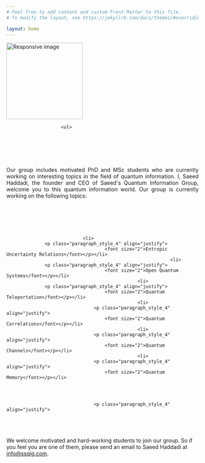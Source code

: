 ```yaml
---
# Feel free to add content and custom Front Matter to this file.
# To modify the layout, see https://jekyllrb.com/docs/themes/#overriding-theme-defaults

layout: home
---
```




<section id="about">
	<div class="container">
	  <div class="avatar">
		<img class="img-circle" src="{{ site.baseurl }}static/{{ site.avatar }}" alt="Responsive image" width="200" height="200">
	  </div>


                            
                        <ul>





<br><br><br><br>
 <p class="paragraph_style_4" align="justify">
Our group includes motivated PhD and MSc students who are currently working on interesting topics in the field of quantum information. I, Saeed Haddadi, the founder and CEO of Saeed's Quantum Information Group, welcome you to this quantum information world. Our group is currently working on the following topics: </p>
<br><br><br><br>

                                <li>
				  <p class="paragraph_style_4" align="justify">
                                        <font size="2">Entropic Uncertainty Relations</font></p></li>
		                                                        <li>
				  <p class="paragraph_style_4" align="justify">
                                        <font size="2">Open Quantum Systems</font></p></li>
					                                <li>
				  <p class="paragraph_style_4" align="justify">
                                        <font size="2">Quantum Teleportation</font></p></li>
					                                <li>
                                    <p class="paragraph_style_4" align="justify">
                                        <font size="2">Quantum Correlations</font></p></li>
					                                <li>
                                    <p class="paragraph_style_4" align="justify">
                                        <font size="2">Quantum Channels</font></p></li>
					                                <li>
                                    <p class="paragraph_style_4" align="justify">
                                        <font size="2">Quantum Memory</font></p></li>
					

	

                                    <p class="paragraph_style_4" align="justify">


<br><br><br>
We welcome motivated and hard-working students to join our group. So if you feel you are one of them, please send an email to Saeed Haddadi at <a href="mailto:info@ssqig.com">info@ssqig.com</a>.<br>


